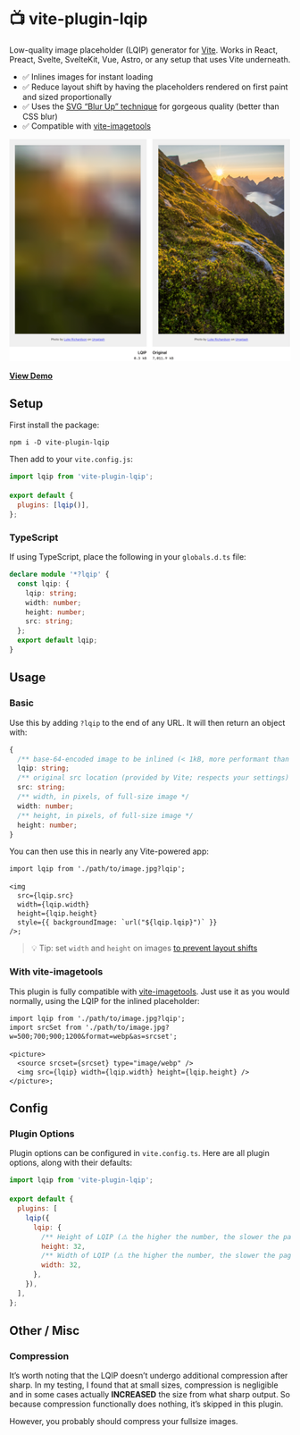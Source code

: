 # 📺 vite-plugin-lqip

Low-quality image placeholder (LQIP) generator for [Vite](https://vitejs.dev/). Works in React, Preact, Svelte, SvelteKit, Vue, Astro, or any setup that uses Vite underneath.

- ✅ Inlines images for instant loading
- ✅ Reduce layout shift by having the placeholders rendered on first paint and sized proportionally
- ✅ Uses the [SVG “Blur Up” technique](https://css-tricks.com/the-blur-up-technique-for-loading-background-images/) for gorgeous quality (better than CSS blur)
- ✅ Compatible with [vite-imagetools](https://github.com/JonasKruckenberg/imagetools)

![](./.github/example-06.png)

**[View Demo](https://vite-plugin-lqip.pages.dev)**

## Setup

First install the package:

```
npm i -D vite-plugin-lqip
```

Then add to your `vite.config.js`:

```js
import lqip from 'vite-plugin-lqip';

export default {
  plugins: [lqip()],
};
```

### TypeScript

If using TypeScript, place the following in your `globals.d.ts` file:

```ts
declare module '*?lqip' {
  const lqip: {
    lqip: string;
    width: number;
    height: number;
    src: string;
  };
  export default lqip;
}
```

## Usage

### Basic

Use this by adding `?lqip` to the end of any URL. It will then return an object with:

```ts
{
  /** base-64-encoded image to be inlined (< 1kB, more performant than an extra network request) */
  lqip: string;
  /** original src location (provided by Vite; respects your settings) */
  src: string;
  /** width, in pixels, of full-size image */
  width: number;
  /** height, in pixels, of full-size image */
  height: number;
}
```

You can then use this in nearly any Vite-powered app:

```tsx
import lqip from './path/to/image.jpg?lqip';

<img
  src={lqip.src}
  width={lqip.width}
  height={lqip.height}
  style={{ backgroundImage: `url("${lqip.lqip}")` }}
/>;
```

> 💡 Tip: set `width` and `height` on images [to prevent layout shifts](https://www.smashingmagazine.com/2020/03/setting-height-width-images-important-again/)

### With vite-imagetools

This plugin is fully compatible with [vite-imagetools](https://github.com/JonasKruckenberg/imagetools). Just use it as you would normally, using the LQIP for the inlined placeholder:

```tsx
import lqip from './path/to/image.jpg?lqip';
import srcSet from './path/to/image.jpg?w=500;700;900;1200&format=webp&as=srcset';

<picture>
  <source srcset={srcset} type="image/webp" />
  <img src={lqip} width={lqip.width} height={lqip.height} />
</picture>;
```

## Config

### Plugin Options

Plugin options can be configured in `vite.config.ts`. Here are all plugin options, along with their defaults:

```js
import lqip from 'vite-plugin-lqip';

export default {
  plugins: [
    lqip({
      lqip: {
        /** Height of LQIP (⚠️ the higher the number, the slower the page load!) */
        height: 32,
        /** Width of LQIP (⚠️ the higher the number, the slower the page load!) */
        width: 32,
      },
    }),
  ],
};
```

## Other / Misc

### Compression

It’s worth noting that the LQIP doesn’t undergo additional compression after sharp. In my testing, I found that at small sizes, compression is negligible and in some cases actually **INCREASED** the size from what sharp output. So because compression functionally does nothing, it’s skipped in this plugin.

However, you probably should compress your fullsize images.
